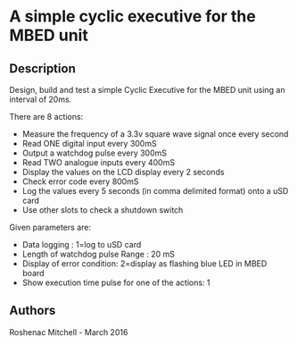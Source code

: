 # A simple cyclic executive for the MBED unit

## Description
Design, build and test a simple Cyclic Executive for the MBED unit using an interval of 20ms.

There are 8 actions:
* Measure the frequency of a 3.3v square wave signal once every second
* Read ONE digital input every 300mS
* Output a watchdog pulse every 300mS
* Read TWO analogue inputs every 400mS
* Display the values on the LCD display every 2 seconds
* Check error code every 800mS
* Log the values every 5 seconds (in comma delimited format) onto a uSD card
* Use other slots to check a shutdown switch
  
 Given parameters are:
* Data logging : 1=log to uSD card
* Length of watchdog pulse Range : 20 mS
* Display of error condition: 2=display as flashing blue LED in MBED board
* Show execution time pulse for one of the actions: 1

## Authors
  Roshenac Mitchell - March 2016

